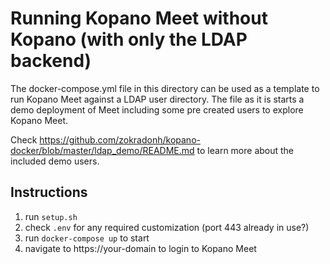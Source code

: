 # Running Kopano Meet without Kopano (with only the LDAP backend)

The docker-compose.yml file in this directory can be used as a template to run Kopano Meet against a LDAP user directory. The file as it is starts a demo deployment of Meet including some pre created users to explore Kopano Meet.

Check https://github.com/zokradonh/kopano-docker/blob/master/ldap_demo/README.md to learn more about the included demo users.

## Instructions

1. run `setup.sh`
2. check `.env` for any required customization (port 443 already in use?)
3. run `docker-compose up` to start
4. navigate to https://your-domain to login to Kopano Meet
